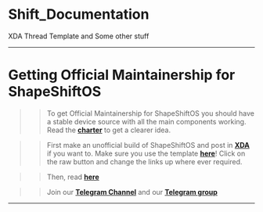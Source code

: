# Shift_Documentation
XDA Thread Template and Some other stuff


-----------------------------------------	
Getting Official Maintainership for ShapeShiftOS
==========================================
>> To get Official Maintainership for ShapeShiftOS you should have a stable device source with all the main components working. Read the [**charter**](https://github.com/ShapeShiftOS/Shift_Documentation/blob/slave/Charter.mkdn) to get a clearer idea.

>> First make an unofficial build of ShapeShiftOS and post in [**XDA**](https://xda-developers.com) if you want to. Make sure you use the template [**here**](https://github.com/ShapeShiftOS/ShapeShift_Documents/blob/slave/Android12-XDA/template.txt)! Click on the raw button and change the links up where ever required.

>> Then, read [**here**](https://github.com/ShapeShiftOS/ShapeShift_Documents/blob/slave/Official.mkdn)

>> Join our [**Telegram Channel**](https://t.me/shapeshiftoschannel) and our  [**Telegram group**](https://t.me/shapeshiftos)

----------------------------
